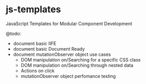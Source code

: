 # js-templates
JavaScript Templates for Modular Component Development

@todo:
  - document basic IIFE
  - document basic Document Ready
  - document mutationObserver object use cases
    - DOM manipulation on/Searching for a specific CSS class
    - DOM manipulation on/Searching through nested data
    - Actions on click
    - mutationObserver object perfomance testing
